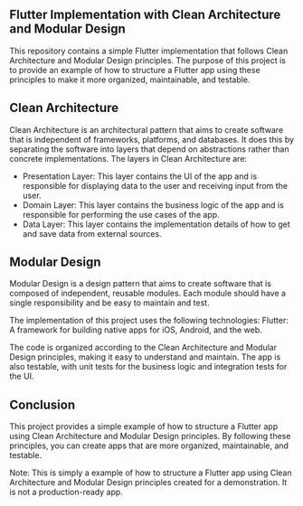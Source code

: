 ## Flutter Implementation with Clean Architecture and Modular Design

This repository contains a simple Flutter implementation that follows Clean Architecture and Modular Design principles. The purpose of this project is to provide an example of how to structure a Flutter app using these principles to make it more organized, maintainable, and testable.

## Clean Architecture

Clean Architecture is an architectural pattern that aims to create software that is independent of frameworks, platforms, and databases. It does this by separating the software into layers that depend on abstractions rather than concrete implementations. The layers in Clean Architecture are:

- Presentation Layer: This layer contains the UI of the app and is responsible for displaying data to the user and receiving input from the user.
- Domain Layer: This layer contains the business logic of the app and is responsible for performing the use cases of the app.
- Data Layer: This layer contains the implementation details of how to get and save data from external sources.

## Modular Design
Modular Design is a design pattern that aims to create software that is composed of independent, reusable modules. Each module should have a single responsibility and be easy to maintain and test.

The implementation of this project uses the following technologies:
Flutter: A framework for building native apps for iOS, Android, and the web.

The code is organized according to the Clean Architecture and Modular Design principles, making it easy to understand and maintain. The app is also testable, with unit tests for the business logic and integration tests for the UI.

## Conclusion
This project provides a simple example of how to structure a Flutter app using Clean Architecture and Modular Design principles. By following these principles, you can create apps that are more organized, maintainable, and testable.

Note: This is simply a example of how to structure a Flutter app using Clean Architecture and Modular Design principles created for a demonstration. It is not a production-ready app.

